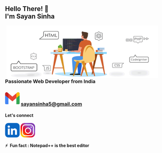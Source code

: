 <h2 align="left">Hello There! 👋 <br />I'm Sayan Sinha</h2>
<img align="right" src="images/website.gif" width="500" height="175" />

<h3 align="left">
  Passionate Web Developer from India
</h3>

<h3 align="left">
   <img src="images/logo/gmail.png" alt="sayansinha5" height="48" width="48" />
  <a vheight="12" href="mailto:sayansinha5@gmail.com">
  sayansinha5@gmail.com</a>
 </h3>

<h4 align="left">
 Let's connect<br /><br />
<a href="https://linkedin.com/in/sayansinha5" target="blank"><img align="center" src="images/logo/linkedin.png" alt="Linked In" height="48" width="48" target="_blank" /></a>
<a href="https://instagram.com/mrsupermb" target="blank"><img align="center" src="images/logo/insta.png" alt="mrsupermb" height="48" width="48" target="_blank" /></a>
  <br /><br />
⚡ &nbsp;Fun fact : Notepad++ is the best editor<br />
</h4>

